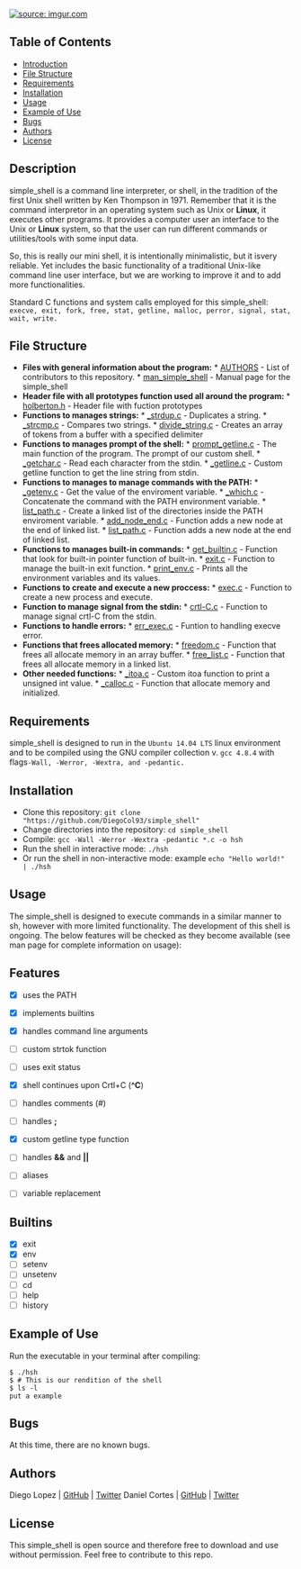 <a href="https://imgur.com/tJA0FHf"><img src="https://i.imgur.com/tJA0FHf.png" title="source: imgur.com" /></a>

## Table of Contents

* [Introduction](#Introduction)
* [File Structure](#file-structure)
* [Requirements](#requirements)
* [Installation](#installation)
* [Usage](#usage)
* [Example of Use](#example-of-use)
* [Bugs](#bugs)
* [Authors](#authors)
* [License](#license)

## Description

simple_shell is a command line interpreter, or shell, in the tradition of the first Unix shell written by Ken Thompson in 1971. Remember that it is the command interpretor in an operating system such as Unix or **Linux**, it executes other programs. It provides a computer user an interface to the Unix or **Linux** system, so that the user can run different commands or utilities/tools with some input data.

So, this is really our mini shell, it  is intentionally minimalistic, but it isvery reliable. Yet includes the basic functionality of a traditional Unix-like command line user interface, but we are working to improve it and to add more functionalities.

Standard C functions  and system calls employed for this simple_shell:
 `execve, exit, fork, free, stat, getline, malloc, perror, signal, stat, wait, write.`

## File Structure

* **Files with general information about the program:**
  	  * [AUTHORS](AUTHORS) - List of contributors to this repository.
	  * [man_simple_shell](man_simple_shell) - Manual page for the simple_shell
* **Header file with all prototypes function used all around the program:**
  	  * [holberton.h](shell.h) - Header file with fuction prototypes
* **Functions to manages strings:**
  	  * [_strdup.c](strdup.c) - Duplicates a string.
	  * [_strcmp.c](strcmp.c) - Compares two strings.
	  * [divide_string.c](divide_string.c) - Creates an array of tokens from a buffer with a specified delimiter
* **Functions to manages prompt of the shell:**
  	  * [prompt_getline.c](prompt_getline.c) - The main function of the program. The prompt of our custom shell.
	  * [_getchar.c](_getchar.c) - Read each character from the stdin.
	  * [_getline.c](_getline.c) - Custom getline function to get the line string from stdin.
* **Functions to manages to manage commands with the PATH:**
  	  * [_getenv.c](_getenv.c) - Get the value of the enviroment variable.
	  * [_which.c](_which.c) - Concatenate the command with the PATH environment variable.
	  * [list_path.c](list_path.c) - Create a linked list of the directories inside the PATH enviroment variable.
	  * [add_node_end.c](add_node_end.c) - Function adds a new node at the end of linked list.
	  * [list_path.c](list_path.c) - Function adds a new node at the end of linked list.
* **Functions to manages built-in commands:**
  	  * [get_builtin.c](get_builtin.c) - Function that look for built-in pointer function of built-in.
	  * [exit.c](exit.c) - Function to manage the built-in exit function.
	  * [print_env.c](print_env.c) - Prints all the environment variables and its values.
* **Functions to create and execute a new proccess:**
  	  * [exec.c](exec.c) - Function to create a new process and execute.
* **Function to manage signal from the stdin:**
  	  * [crtl-C.c](crtl-C.c) - Function to manage signal crtl-C from the stdin.
* **Functions to handle errors:**
  	  * [err_exec.c](err_exec.c) - Funtion to handling execve error.
* **Functions that frees allocated memory:**
  	  * [freedom.c](freedom.c) - Function that frees all allocate memory in an array buffer.
	  * [free_list.c](free_list.c) - Function that frees  all allocate memory in a linked list.
* **Other needed functions:**
  	  * [_itoa.c](_itoa.c) - Custom itoa function to print a unsigned int value.
	  * [_calloc.c](_calloc.c) - Function that allocate memory and initialized.

## Requirements

simple_shell is designed to run in the `Ubuntu 14.04 LTS` linux environment and to be compiled using the GNU compiler collection v. `gcc 4.8.4` with flags`-Wall, -Werror, -Wextra, and -pedantic.`

## Installation

   - Clone this repository: `git clone "https://github.com/DiegoCol93/simple_shell"`
   - Change directories into the repository: `cd simple_shell`
   - Compile: `gcc -Wall -Werror -Wextra -pedantic *.c -o hsh`
   - Run the shell in interactive mode: `./hsh`
   - Or run the shell in non-interactive mode: example `echo "Hello world!" | ./hsh`

## Usage

The simple_shell is designed to execute commands in a similar manner to sh, however with more limited functionality. The development of this shell is ongoing. The below features will be checked as they become available (see man page for complete information on usage):

## Features

- [x] uses the PATH
- [x] implements builtins
- [x] handles command line arguments
- [ ] custom strtok function
- [ ] uses exit status
- [x] shell continues upon Crtl+C (**^C**)
- [ ] handles comments (#)
- [ ] handles **;**
- [x] custom getline type function
- [ ] handles **&&** and **||**
- [ ] aliases
- [ ] variable replacement


## Builtins

- [x] exit
- [x] env
- [ ] setenv
- [ ] unsetenv
- [ ] cd
- [ ] help
- [ ] history

## Example of Use
Run the executable in your terminal after compiling:
```
$ ./hsh
$ # This is our rendition of the shell
$ ls -l
put a example
```
## Bugs
At this time, there are no known bugs.

## Authors
Diego Lopez | [GitHub](https://github.com/DiegoCol93) | [Twitter](https://twitter.com/LopezDfelo93)
Daniel Cortes | [GitHub](https://github.com/el-dani-cortes) | [Twitter](https://twitter.com/El_Dani_Cortes)

## License
This simple_shell is open source and therefore free to download and use without permission. Feel free to contribute to this repo.
